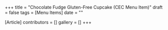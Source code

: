 +++
title = "Chocolate Fudge Gluten-Free Cupcake (CEC Menu Item)"
draft = false
tags = [Menu Items]
date = ""

[Article]
contributors = []
gallery = []
+++